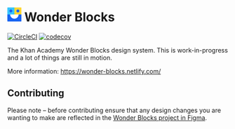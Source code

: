 # <img width="32" src="./static/logo.svg"> Wonder Blocks

[![CircleCI](https://circleci.com/gh/Khan/wonder-blocks.svg?style=svg)](https://circleci.com/gh/Khan/wonder-blocks) [![codecov](https://codecov.io/gh/Khan/wonder-blocks/branch/master/graph/badge.svg)](https://codecov.io/gh/Khan/wonder-blocks)

The Khan Academy Wonder Blocks design system. This is work-in-progress and a lot of things are still in motion.

More information: https://wonder-blocks.netlify.com/

## Contributing

Please note – before contributing ensure that any design changes you are wanting to make are reflected in the [Wonder Blocks project in Figma](https://www.figma.com/file/VbVu3h2BpBhH80niq101MHHE/Wonder-Blocks).
